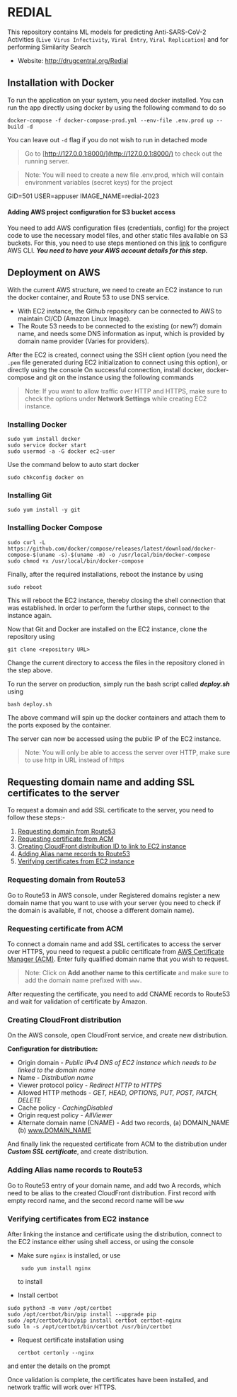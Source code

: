 # REDIAL
This repository contains ML models for predicting Anti-SARS-CoV-2 Activities (`Live Virus Infectivity`, `Viral Entry`, `Viral Replication`) and for performing Similarity Search<br/>
- Website: http://drugcentral.org/Redial

## Installation with Docker
To run the application on your system, you need docker installed. You can run the app directly using docker by using the following command to do so

    docker-compose -f docker-compose-prod.yml --env-file .env.prod up --build -d

You can leave out `-d` flag if you do not wish to run in detached mode

> Go to [http://127.0.0.1:8000/](http://127.0.0.1:8000/) to check out the running server.

> Note: You will need to create a new file .env.prod, which will contain environment variables (secret keys) for the project

GID=501
    USER=appuser
    IMAGE_NAME=redial-2023

#### Adding AWS project configuration for S3 bucket access
You need to add AWS configuration files (credentials, config) for the project code to use the necessary model files, and other static files available on S3 buckets.
For this, you need to use steps mentioned on this [link](https://aws.amazon.com/cli/) to configure AWS CLI. 
***You need to have your AWS account details for this step.***

## Deployment on AWS
With the current AWS structure, we need to create an EC2 instance to run the docker container, and Route 53 to use DNS service.

 - With EC2 instance, the Github repository can be connected to AWS to
   maintain CI/CD (Amazon Linux Image). 
 - The Route 53 needs to be connected to the existing (or new?) domain name, and needs some DNS information as input, which is provided by domain name provider (Varies for providers).

After the EC2 is created, connect using the SSH client option (you need the `.pem` file generated during EC2 initialization to connect using this option), or directly using the console
On successful connection, install docker, docker-compose and git on the instance using the following commands

> Note: If you want to allow traffic over HTTP and HTTPS, make sure to check the options under **Network Settings** while creating EC2 instance.

### Installing Docker

    sudo yum install docker 
    sudo service docker start 
    sudo usermod -a -G docker ec2-user

Use the command below to auto start docker

    sudo chkconfig docker on

### Installing Git

    sudo yum install -y git

### Installing Docker Compose

    sudo curl -L https://github.com/docker/compose/releases/latest/download/docker-compose-$(uname -s)-$(uname -m) -o /usr/local/bin/docker-compose
    sudo chmod +x /usr/local/bin/docker-compose

Finally, after the required installations, reboot the instance by using

    sudo reboot
    
This will reboot the EC2 instance, thereby closing the shell connection that was established. 
In order to perform the further steps, connect to the instance again.

Now that Git and Docker are installed on the EC2 instance, clone the repository using 

    git clone <repository URL>
Change the current directory to access the files in the repository cloned in the step above. 

To run the server on production, simply run the bash script called ***deploy.sh*** using

    bash deploy.sh
    
The above command will spin up the docker containers and attach them to the ports exposed by the container. 

The server can now be accessed using the public IP of the EC2 instance.

> Note: You will only be able to access the server over HTTP, make sure to use http in URL instead of https

## Requesting domain name and adding SSL certificates to the server
To request a domain and add SSL certificate to the server, you need to follow these steps:-  
 1. [Requesting domain from Route53](#requesting-domain-from-route53)
 2. [Requesting certificate from ACM](#requesting-certificate-from-acm)
 3. [Creating CloudFront distribution ID to link to EC2 instance](#creating-cloudfront-distribution)
 4. [Adding Alias name records to Route53](#adding-alias-name-records-to-route53)
 5. [Verifying certificates from EC2 instance](#verifying-certificates-from-ec2-instance)

### Requesting domain from Route53
Go to Route53 in AWS console, under Registered domains register a new domain name that you want to use with your server (you need to check if the domain is available, if not, choose a different domain name). 

### Requesting certificate from ACM

To connect a domain name and add SSL certificates to access the server over HTTPS, you need to request a public certificate from [AWS Certificate Manager (ACM)](https://aws.amazon.com/certificate-manager/). Enter fully qualified domain name that you wish to request.
> Note: Click on **Add another name to this certificate** and make sure to add the domain name prefixed with `www.`

After requesting the certificate, you need to add CNAME records to Route53 and wait for validation of certificate by Amazon.

### Creating CloudFront distribution
On the AWS console, open CloudFront service, and create new distribution.

**Configuration for distribution:** 

 - Origin domain - *Public IPv4 DNS of EC2 instance which needs to be
   linked to the domain name*
- Name - *Distribution name*
- Viewer protocol policy - *Redirect HTTP to HTTPS*
- Allowed HTTP methods - *GET, HEAD, OPTIONS, PUT, POST, PATCH, DELETE*
- Cache policy - *CachingDisabled*
- Origin request policy - *AllViewer*
- Alternate domain name (CNAME) - Add two records, (a) DOMAIN_NAME (b) www.DOMAIN_NAME

And finally link the requested certificate from ACM to the distribution under ***Custom SSL certificate***, and create distribution.

### Adding Alias name records to Route53
Go to Route53 entry of your domain name, and add two A records, which need to be alias to the created CloudFront distribution. 
First record with empty record name, and the second record name will be `www`

### Verifying certificates from EC2 instance
After linking the instance and certificate using the distribution, connect to the EC2 instance either using shell access, or using the console

 - Make sure `nginx` is installed, or use

        sudo yum install nginx
    to install

- Install certbot

```
sudo python3 -m venv /opt/certbot
sudo /opt/certbot/bin/pip install --upgrade pip
sudo /opt/certbot/bin/pip install certbot certbot-nginx
sudo ln -s /opt/certbot/bin/certbot /usr/bin/certbot
```
- Request certificate installation using

    ```
    certbot certonly --nginx
    ``` 
and enter the details on the prompt

Once validation is complete, the certificates have been installed, and network traffic will work over HTTPS.
